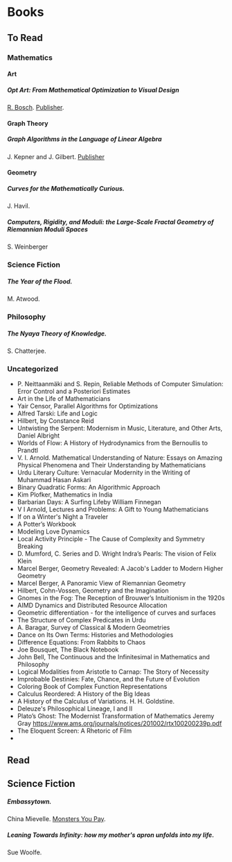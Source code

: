 # Books
## To Read
### Mathematics

#### Art
##### Opt Art: From Mathematical Optimization to Visual Design
[R. Bosch](https://www.oberlin.edu/bob-bosch).
[Publisher](https://press.princeton.edu/bosch-opt-art-11122019).

#### Graph Theory
##### Graph Algorithms in the Language of Linear Algebra
J. Kepner and J. Gilbert.
[Publisher](https://my.siam.org/Store/Product/viewproduct/?ProductId=106663)

#### Geometry
##### Curves for the Mathematically Curious.
J. Havil.
##### Computers, Rigidity, and Moduli: the Large-Scale Fractal Geometry of Riemannian Moduli Spaces
S. Weinberger

### Science Fiction
##### The Year of the Flood.
M. Atwood.

### Philosophy
##### The Nyaya Theory of Knowledge.
S. Chatterjee.

### Uncategorized
* P. Neittaanmäki and S. Repin, Reliable Methods of Computer Simulation: Error Control and a Posteriori Estimates
* Art in the Life of Mathematicians
* Yair Censor, Parallel Algorithms for Optimizations
* Alfred Tarski: Life and Logic
* Hilbert, by Constance Reid
* Untwisting the Serpent: Modernism in Music, Literature, and Other Arts, Daniel Albright
* Worlds of Flow: A History of Hydrodynamics from the Bernoullis to Prandtl
* V. I. Arnold. Mathematical Understanding of Nature: Essays on Amazing Physical Phenomena and Their Understanding by Mathematicians
* Urdu Literary Culture: Vernacular Modernity in the Writing of Muhammad Hasan Askari
* Binary Quadratic Forms: An Algorithmic Approach
* Kim Plofker, Mathematics in India
* Barbarian Days: A Surfing Lifeby William Finnegan
* V I Arnold, Lectures and Problems: A Gift to Young Mathematicians
* If on a Winter's Night a Traveler
* A Potter’s Workbook
* Modeling Love Dynamics
* Local Activity Principle - The Cause of Complexity and Symmetry Breaking
* D. Mumford, C. Series and D. Wright Indra’s Pearls: The vision of Felix Klein
* Marcel Berger, Geometry Revealed: A Jacob's Ladder to Modern Higher Geometry
* Marcel Berger, A Panoramic View of Riemannian Geometry
* Hilbert, Cohn-Vossen, Geometry and the Imagination
* Gnomes in the Fog: The Reception of Brouwer’s Intuitionism in the 1920s
* AIMD Dynamics and Distributed Resource Allocation
* Geometric differentiation - for the intelligence of curves and surfaces
* The Structure of Complex Predicates in Urdu
* A. Baragar, Survey of Classical & Modern Geometries
* Dance on Its Own Terms: Histories and Methodologies
* Difference Equations: From Rabbits to Chaos
* Joe Bousquet, The Black Notebook
* John Bell, The Continuous and the Infinitesimal in Mathematics and Philosophy
* Logical Modalities from Aristotle to Carnap: The Story of Necessity
* Improbable Destinies: Fate, Chance, and the Future of Evolution
* Coloring Book of Complex Function Representations
* Calculus Reordered: A History of the Big Ideas
* A History of the Calculus of Variations. H. H. Goldstine.
* Deleuze's Philosophical Lineage, I and II
* Plato’s Ghost: The Modernist Transformation of Mathematics Jeremy Gray https://www.ams.org/journals/notices/201002/rtx100200239p.pdf
* The Eloquent Screen: A Rhetoric of Film
* 

## Read
## Science Fiction
##### Embassytown. 
China Mievelle. [Monsters You Pay](https://www.lrb.co.uk/v33/n12/sam-thompson/monsters-you-pay-to-see).
##### Leaning Towards Infinity: how my mother's apron unfolds into my life.
Sue Woolfe.